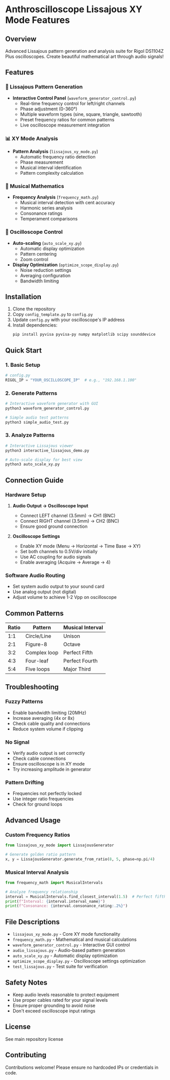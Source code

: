 # Anthroscilloscope Lissajous XY Mode Features

## Overview
Advanced Lissajous pattern generation and analysis suite for Rigol DS1104Z Plus oscilloscopes. Create beautiful mathematical art through audio signals!

## Features

### 🎨 Lissajous Pattern Generation
- **Interactive Control Panel** (`waveform_generator_control.py`)
  - Real-time frequency control for left/right channels
  - Phase adjustment (0-360°)
  - Multiple waveform types (sine, square, triangle, sawtooth)
  - Preset frequency ratios for common patterns
  - Live oscilloscope measurement integration

### 📊 XY Mode Analysis
- **Pattern Analysis** (`lissajous_xy_mode.py`)
  - Automatic frequency ratio detection
  - Phase measurement
  - Musical interval identification
  - Pattern complexity calculation

### 🎵 Musical Mathematics
- **Frequency Analysis** (`frequency_math.py`)
  - Musical interval detection with cent accuracy
  - Harmonic series analysis
  - Consonance ratings
  - Temperament comparisons

### 🔧 Oscilloscope Control
- **Auto-scaling** (`auto_scale_xy.py`)
  - Automatic display optimization
  - Pattern centering
  - Zoom control
- **Display Optimization** (`optimize_scope_display.py`)
  - Noise reduction settings
  - Averaging configuration
  - Bandwidth limiting

## Installation

1. Clone the repository
2. Copy `config_template.py` to `config.py`
3. Update `config.py` with your oscilloscope's IP address
4. Install dependencies:
   ```bash
   pip install pyvisa pyvisa-py numpy matplotlib scipy sounddevice
   ```

## Quick Start

### 1. Basic Setup
```python
# config.py
RIGOL_IP = "YOUR_OSCILLOSCOPE_IP"  # e.g., "192.168.1.100"
```

### 2. Generate Patterns
```bash
# Interactive waveform generator with GUI
python3 waveform_generator_control.py

# Simple audio test patterns
python3 simple_audio_test.py
```

### 3. Analyze Patterns
```bash
# Interactive Lissajous viewer
python3 interactive_lissajous_demo.py

# Auto-scale display for best view
python3 auto_scale_xy.py
```

## Connection Guide

### Hardware Setup
1. **Audio Output → Oscilloscope Input**
   - Connect LEFT channel (3.5mm) → CH1 (BNC)
   - Connect RIGHT channel (3.5mm) → CH2 (BNC)
   - Ensure good ground connection

2. **Oscilloscope Settings**
   - Enable XY mode (Menu → Horizontal → Time Base → XY)
   - Set both channels to 0.5V/div initially
   - Use AC coupling for audio signals
   - Enable averaging (Acquire → Average → 4)

### Software Audio Routing
- Set system audio output to your sound card
- Use analog output (not digital)
- Adjust volume to achieve 1-2 Vpp on oscilloscope

## Common Patterns

| Ratio | Pattern | Musical Interval |
|-------|---------|-----------------|
| 1:1   | Circle/Line | Unison |
| 2:1   | Figure-8 | Octave |
| 3:2   | Complex loop | Perfect Fifth |
| 4:3   | Four-leaf | Perfect Fourth |
| 5:4   | Five loops | Major Third |

## Troubleshooting

### Fuzzy Patterns
- Enable bandwidth limiting (20MHz)
- Increase averaging (4x or 8x)
- Check cable quality and connections
- Reduce system volume if clipping

### No Signal
- Verify audio output is set correctly
- Check cable connections
- Ensure oscilloscope is in XY mode
- Try increasing amplitude in generator

### Pattern Drifting
- Frequencies not perfectly locked
- Use integer ratio frequencies
- Check for ground loops

## Advanced Usage

### Custom Frequency Ratios
```python
from lissajous_xy_mode import LissajousGenerator

# Generate golden ratio pattern
x, y = LissajousGenerator.generate_from_ratio(8, 5, phase=np.pi/4)
```

### Musical Interval Analysis
```python
from frequency_math import MusicalIntervals

# Analyze frequency relationship
interval = MusicalIntervals.find_closest_interval(1.5)  # Perfect fifth
print(f"Interval: {interval.interval_name}")
print(f"Consonance: {interval.consonance_rating:.2%}")
```

## File Descriptions

- `lissajous_xy_mode.py` - Core XY mode functionality
- `frequency_math.py` - Mathematical and musical calculations
- `waveform_generator_control.py` - Interactive GUI control
- `audio_lissajous.py` - Audio-based pattern generation
- `auto_scale_xy.py` - Automatic display optimization
- `optimize_scope_display.py` - Oscilloscope settings optimization
- `test_lissajous.py` - Test suite for verification

## Safety Notes
- Keep audio levels reasonable to protect equipment
- Use proper cables rated for your signal levels
- Ensure proper grounding to avoid noise
- Don't exceed oscilloscope input ratings

## License
See main repository license

## Contributing
Contributions welcome! Please ensure no hardcoded IPs or credentials in code.